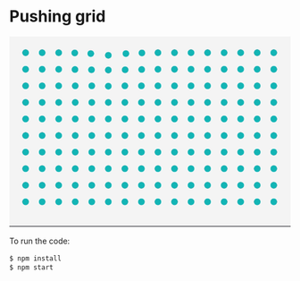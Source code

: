 # Pushing grid

![Pushing grid](https://github.com/mark-gerarts/creative-coding/blob/master/pushing-grid/pusing-grid.gif)

To run the code:

```
$ npm install
$ npm start
```
